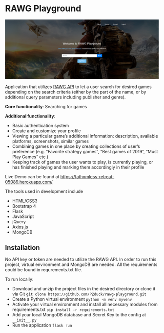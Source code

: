 # RAWG Playground #

![Alt text](https://github.com/PZDuck/rawg-playground/blob/master/capture.png)

Application that utilizes [RAWG API](https://api.rawg.io/docs/) to let a user search for desired games depending on the search criteria (either by the part of the name, or by additional query parameters including publisher and genre).
 
**Core functionality**: Searching for games

**Additional functionality**:

* Basic authentication system
* Create and customize your profile
* Viewing a particular game’s additional information: description, available platforms, screenshots, similar games
* Combining games in one place by creating collections of user’s preference (e.g. “Favorite strategy games”, “Best games of 2019”, “Must Play Games” etc.)
* Keeping track of games the user wants to play, is currently playing, or has finished playing and marking them accordingly in their profile


Live Demo can be found at https://fathomless-retreat-05089.herokuapp.com/

The tools used in development include

*	HTML/CSS3
*	Bootstrap 4
*	Flask
*	JavaScript
*	jQuery
*	Axios.js
*	MongoDB

## Installation ##

No API key or token are needed to utilize the RAWG API. In order to run this project, virtual environment and MongoDB are needed. All the requirements could be found in requrements.txt file.

To run locally:

* Download and unzip the project files in the desired directory or clone it via Git `git clone https://github.com/PZduck/rawg-playground.git`
* Create a Python virtual environment `python -m venv myvenv`
* Activate your virtual environment and install all necessary modules from requirements.txt `pip install -r requirements.txt`
* Add your local MongoDB database and Secret Key to the config at `__init__.py`
* Run the application `flask run`
